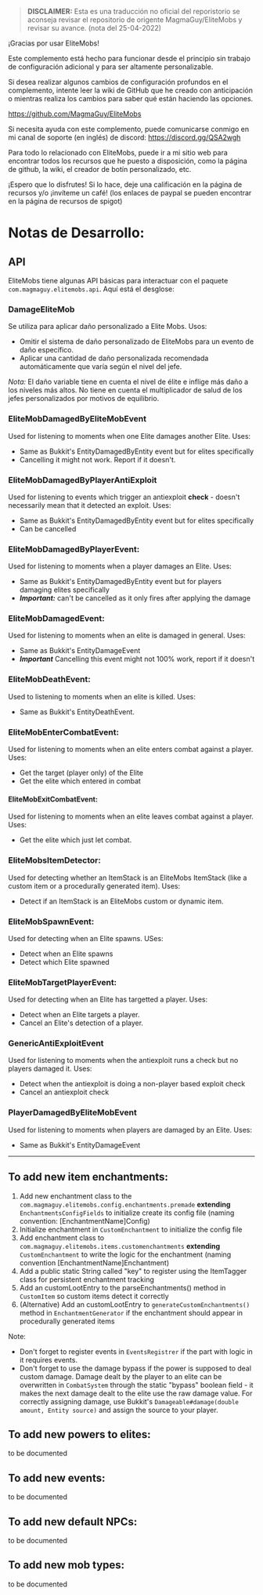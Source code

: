 > **DISCLAIMER:** Esta es una traducción no oficial del reporistorio se aconseja revisar el repositorio de origente MagmaGuy/EliteMobs y revisar su avance. (nota del 25-04-2022)

¡Gracias por usar EliteMobs!

Este complemento está hecho para funcionar desde el principio sin trabajo de configuración adicional y para ser altamente personalizable.

Si desea realizar algunos cambios de configuración profundos en el complemento, intente leer la wiki de GitHub que he creado con anticipación o mientras realiza los cambios para saber qué están haciendo las opciones. 

https://github.com/MagmaGuy/EliteMobs

Si necesita ayuda con este complemento, puede comunicarse conmigo en mi canal de soporte (en inglés) de discord: https://discord.gg/QSA2wgh

Para todo lo relacionado con EliteMobs, puede ir a mi sitio web para encontrar todos los recursos que he puesto a disposición, como la página de github, la wiki, el creador de botín personalizado, etc.

¡Espero que lo disfrutes! Si lo hace, deje una calificación en la página de recursos y/o ¡invíteme un café! (los enlaces de paypal se pueden encontrar en la página de recursos de spigot)

# Notas de Desarrollo:

## API

EliteMobs tiene algunas API básicas para interactuar con el paquete `com.magmaguy.elitemobs.api`. Aquí está el desglose:

### DamageEliteMob

Se utiliza para aplicar daño personalizado a Elite Mobs. Usos:
- Omitir el sistema de daño personalizado de EliteMobs para un evento de daño específico.
- Aplicar una cantidad de daño personalizada recomendada automáticamente que varía según el nivel del jefe.

*Nota:* El daño variable tiene en cuenta el nivel de élite e inflige más daño a los niveles más altos. No tiene en cuenta el multiplicador de salud de los jefes personalizados por motivos de equilibrio.

### EliteMobDamagedByEliteMobEvent

Used for listening to moments when one Elite damages another Elite. Uses:
- Same as Bukkit's EntityDamagedByEntity event but for elites specifically
- Cancelling it might not work. Report if it doesn't.

### EliteMobDamagedByPlayerAntiExploit
Used for listening to events which trigger an antiexploit **check** - doesn't necessarily mean that it detected an exploit. Uses:
- Same as Bukkit's EntityDamagedByEntity event but for elites specifically
- Can be cancelled

### EliteMobDamagedByPlayerEvent:
Used for listening to moments when a player damages an Elite. Uses:

- Same as Bukkit's EntityDamagedByEntity event but for players damaging elites specifically
- ***Important:*** can't be cancelled as it only fires after applying the damage

### EliteMobDamagedEvent:
Used for listening to moments when an elite is damaged in general. Uses:

- Same as Bukkit's EntityDamageEvent
- ***Important*** Cancelling this event might not 100% work, report if it doesn't

### EliteMobDeathEvent:
Used to listening to moments when an elite is killed. Uses:

- Same as Bukkit's EntityDeathEvent.

### EliteMobEnterCombatEvent:
Used for listening to moments when an elite enters combat against a player. Uses:

- Get the target (player only) of the Elite
- Get the elite which entered in combat

#### EliteMobExitCombatEvent:
Used for listening to moments when an elite leaves combat against a player. Uses:

- Get the elite which just let combat.

### EliteMobsItemDetector:
Used for detecting whether an ItemStack is an EliteMobs ItemStack (like a custom item or a procedurally generated item). Uses:

- Detect if an ItemStack is an EliteMobs custom or dynamic item.

### EliteMobSpawnEvent:
Used for detecting when an Elite spawns. USes:

- Detect when an Elite spawns
- Detect which Elite spawned

### EliteMobTargetPlayerEvent:
Used for detecting when an Elite has targetted a player. Uses:

- Detect when an Elite targets a player.
- Cancel an Elite's detection of a player.

### GenericAntiExploitEvent

Used for listening to moments when the antiexploit runs a check but no players damaged it. Uses:

- Detect when the antiexploit is doing a non-player based exploit check
- Cancel an antiexploit check

### PlayerDamagedByEliteMobEvent

Used for listening to moments when players are damaged by an Elite. Uses:

- Same as Bukkit's EntityDamageEvent

---


## To add new item enchantments:
1) Add new enchantment class to the `com.magmaguy.elitemobs.config.enchantments.premade` **extending** `EnchantmentsConfigFields` to initialize create its config file (naming convention: [EnchantmentName]Config)
2) Initialize enchantment in `CustomEnchantment` to initialize the config file
3) Add enchantment class to `com.magmaguy.elitemobs.items.customenchantments` **extending** `CustomEnchantment` to write the logic for the enchantment (naming convention [EnchantmentName]Enchantment)
4) Add a public static String called "key" to register using the ItemTagger class for persistent enchantment tracking
5) Add an customLootEntry to the parseEnchantments() method in `CustomItem` so custom items detect it correctly
6) (Alternative) Add an customLootEntry to `generateCustomEnchantments()` method in `EnchantmentGenerator` if the enchantment should appear in procedurally generated items

Note:
- Don't forget to register events in `EventsRegistrer` if the part with logic in it requires events.
- Don't forget to use the damage bypass if the power is supposed to deal custom damage. Damage dealt by the player to an elite can be overwritten in `CombatSystem` through the static "bypass" boolean field - it makes the next damage dealt to the elite use the raw damage value. For correctly assigning damage, use Bukkit's `Damageable#damage(double amount, Entity source)` and assign the source to your player.

## To add new powers to elites:

to be documented

## To add new events:

to be documented

## To add new default NPCs:

to be documented

## To add new mob types:

to be documented
